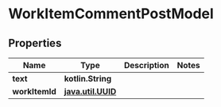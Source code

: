 
# WorkItemCommentPostModel

## Properties
| Name | Type | Description | Notes |
| ------------ | ------------- | ------------- | ------------- |
| **text** | **kotlin.String** |  |  |
| **workItemId** | [**java.util.UUID**](java.util.UUID.md) |  |  |



